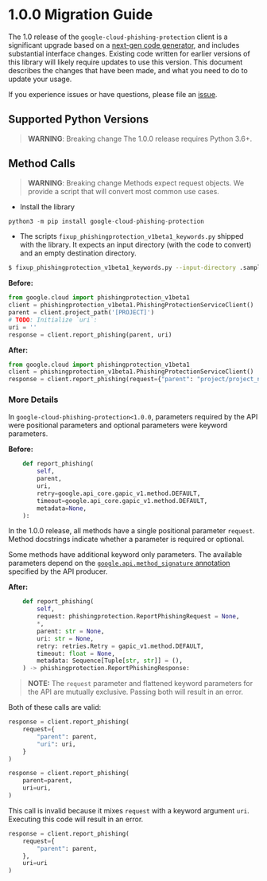 # 1.0.0 Migration Guide

The 1.0 release of the `google-cloud-phishing-protection` client is a significant upgrade based on a [next-gen code generator](https://github.com/googleapis/gapic-generator-python), and includes substantial interface changes. Existing code written for earlier versions of this library will likely require updates to use this version. This document describes the changes that have been made, and what you need to do to update your usage.

If you experience issues or have questions, please file an [issue](https://github.com/googleapis/python-phishingprotection/issues).

## Supported Python Versions

> **WARNING**: Breaking change
The 1.0.0 release requires Python 3.6+.


## Method Calls

> **WARNING**: Breaking change
Methods expect request objects. We provide a script that will convert most common use cases.

* Install the library

```py
python3 -m pip install google-cloud-phishing-protection
```

* The scripts `fixup_phishingprotection_v1beta1_keywords.py` shipped with the library. It expects
an input directory (with the code to convert) and an empty destination directory.

```sh
$ fixup_phishingprotection_v1beta1_keywords.py --input-directory .samples/ --output-directory samples/
```

**Before:**
```py
from google.cloud import phishingprotection_v1beta1
client = phishingprotection_v1beta1.PhishingProtectionServiceClient()
parent = client.project_path('[PROJECT]')
# TODO: Initialize `uri`:
uri = ''
response = client.report_phishing(parent, uri)
```


**After:**
```py
from google.cloud import phishingprotection_v1beta1
client = phishingprotection_v1beta1.PhishingProtectionServiceClient()
response = client.report_phishing(request={"parent": "project/project_number", "uri": "''"})
```

### More Details

In `google-cloud-phishing-protection<1.0.0`, parameters required by the API were positional parameters and optional parameters were keyword parameters.

**Before:**
```py
    def report_phishing(
        self,
        parent,
        uri,
        retry=google.api_core.gapic_v1.method.DEFAULT,
        timeout=google.api_core.gapic_v1.method.DEFAULT,
        metadata=None,
    ):
```

In the 1.0.0 release, all methods have a single positional parameter `request`. Method docstrings indicate whether a parameter is required or optional.

Some methods have additional keyword only parameters. The available parameters depend on the [`google.api.method_signature` annotation](https://github.com/googleapis/googleapis/blob/master/google/cloud/phishingprotection/v1beta1/phishingprotection.proto#L51) specified by the API producer.


**After:**
```py
    def report_phishing(
        self,
        request: phishingprotection.ReportPhishingRequest = None,
        *,
        parent: str = None,
        uri: str = None,
        retry: retries.Retry = gapic_v1.method.DEFAULT,
        timeout: float = None,
        metadata: Sequence[Tuple[str, str]] = (),
    ) -> phishingprotection.ReportPhishingResponse:
```

> **NOTE:** The `request` parameter and flattened keyword parameters for the API are mutually exclusive.
> Passing both will result in an error.

Both of these calls are valid:

```py
response = client.report_phishing(
    request={
        "parent": parent,
        "uri": uri,
    }
)
```

```py
response = client.report_phishing(
    parent=parent,
    uri=uri,
)
```

This call is invalid because it mixes `request` with a keyword argument `uri`. Executing this code
will result in an error.

```py
response = client.report_phishing(
    request={
        "parent": parent,
    },
    uri=uri
)
```